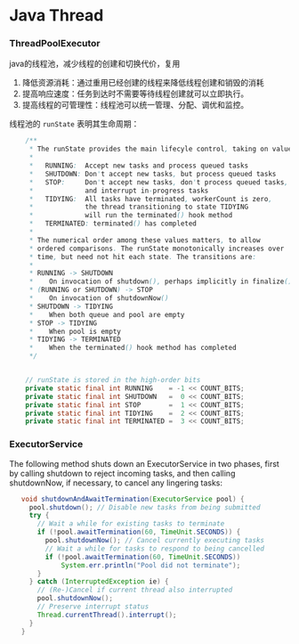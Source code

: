 # Java Thread

### ThreadPoolExecutor

java的线程池，减少线程的创建和切换代价，复用

1. 降低资源消耗：通过重用已经创建的线程来降低线程创建和销毁的消耗
2. 提高响应速度：任务到达时不需要等待线程创建就可以立即执行。
3. 提高线程的可管理性：线程池可以统一管理、分配、调优和监控。

线程池的 `runState` 表明其生命周期：

```java
    /**
     * The runState provides the main lifecyle control, taking on values:
     *
     *   RUNNING:  Accept new tasks and process queued tasks
     *   SHUTDOWN: Don't accept new tasks, but process queued tasks
     *   STOP:     Don't accept new tasks, don't process queued tasks,
     *             and interrupt in-progress tasks
     *   TIDYING:  All tasks have terminated, workerCount is zero,
     *             the thread transitioning to state TIDYING
     *             will run the terminated() hook method
     *   TERMINATED: terminated() has completed
     *
     * The numerical order among these values matters, to allow
     * ordered comparisons. The runState monotonically increases over
     * time, but need not hit each state. The transitions are:
     *
     * RUNNING -> SHUTDOWN
     *    On invocation of shutdown(), perhaps implicitly in finalize()
     * (RUNNING or SHUTDOWN) -> STOP
     *    On invocation of shutdownNow()
     * SHUTDOWN -> TIDYING
     *    When both queue and pool are empty
     * STOP -> TIDYING
     *    When pool is empty
     * TIDYING -> TERMINATED
     *    When the terminated() hook method has completed
     */


    // runState is stored in the high-order bits
    private static final int RUNNING    = -1 << COUNT_BITS;
    private static final int SHUTDOWN   =  0 << COUNT_BITS;
    private static final int STOP       =  1 << COUNT_BITS;
    private static final int TIDYING    =  2 << COUNT_BITS;
    private static final int TERMINATED =  3 << COUNT_BITS;
```

### ExecutorService

The following method shuts down an ExecutorService in two phases, first by calling shutdown to reject incoming tasks, and then calling shutdownNow, if necessary, to cancel any lingering tasks:

```java
   void shutdownAndAwaitTermination(ExecutorService pool) {
     pool.shutdown(); // Disable new tasks from being submitted
     try {
       // Wait a while for existing tasks to terminate
       if (!pool.awaitTermination(60, TimeUnit.SECONDS)) {
         pool.shutdownNow(); // Cancel currently executing tasks
         // Wait a while for tasks to respond to being cancelled
         if (!pool.awaitTermination(60, TimeUnit.SECONDS))
             System.err.println("Pool did not terminate");
       }
     } catch (InterruptedException ie) {
       // (Re-)Cancel if current thread also interrupted
       pool.shutdownNow();
       // Preserve interrupt status
       Thread.currentThread().interrupt();
     }
   }
```

